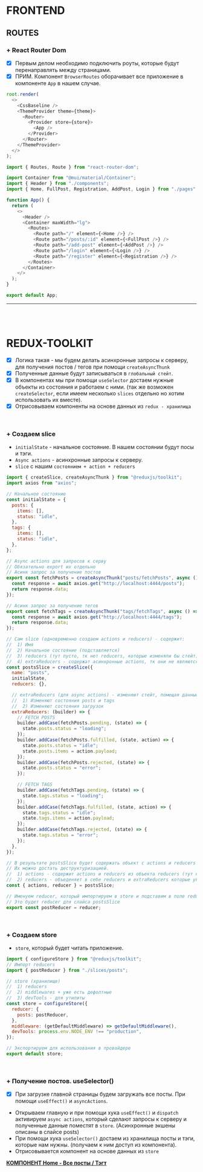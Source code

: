# FRONTEND

<h2>ROUTES</h2>

<h3>+ React Router Dom</h3>

- [x] Первым делом необходимо подключить роуты, которые будут перенаправлять между страницами.
- [x] ПРИМ. Компонент `BrowserRoutes` оборачивает все приложение в компоненте `App` в нашем случае.

```javascript
root.render(
  <>
    <CssBaseline />
    <ThemeProvider theme={theme}>
      <Router>
        <Provider store={store}>
          <App />
        </Provider>
      </Router>
    </ThemeProvider>
  </>
);
``` 

```javascript
import { Routes, Route } from "react-router-dom";

import Container from "@mui/material/Container";
import { Header } from "./components";
import { Home, FullPost, Registration, AddPost, Login } from "./pages";

function App() {
  return (
    <>
      <Header />
      <Container maxWidth="lg">
        <Routes>
          <Route path="/" element={<Home />} />
          <Route path="/posts/:id" element={<FullPost />} />
          <Route path="/add-post" element={<AddPost />} />
          <Route path="/login" element={<Login />} />
          <Route path="/register" element={<Registration />} />
        </Routes>
      </Container>
    </>
  );
}

export default App;
```

<hr>
<br>
<br>

# REDUX-TOOLKIT

- [x] Логика такая - мы будем делать асинхронные запросы к серверу, для получения постов / тегов при помощи `createAsyncThunk`
- [x] Полученные данные будут записываться в `глобальный стейт`.
- [x] В компонентах мы при помощи `useSelector` достаем нужные объекты из состояния и работаем с ними. (так же возможен `createSelector`, если имеем несколько `slices` отдельно но хотим использовать их вместе).
- [x] Отрисовываем компоненты на основе данных из `redux - хранилища`

<br>

<h3>+ Создаем slice</h3>

+ `initialState` - начальное состояние. В нашем состоянии будут посы и тэги.
+ `Async actions` - асинхронные запросы к серверу.
+ `slice` с нашим `состоянием + action + reducers`

```javascript
import { createSlice, createAsyncThunk } from "@reduxjs/toolkit";
import axios from "axios";

// Начальное состояние
const initialState = {
  posts: {
    items: [],
    status: "idle",
  },
  tags: {
    items: [],
    status: "idle",
  },
};

// Async actions для запросов к серву
// Обязательно export их отдельно
// Асинк запрос за получение постов
export const fetchPosts = createAsyncThunk("posts/fetchPosts", async () => {
  const response = await axios.get("http://localhost:4444/posts");
  return response.data;
});

// Асинк запрос за получение тегов
export const fetchTags = createAsyncThunk("tags/fetchTags", async () => {
  const response = await axios.get("http://localhost:4444/tags");
  return response.data;
});

// Сам slice (одновременно создаем actions и reducers) - содержит:
//  1) Имя
//  2) Начальное состояние (подставляется)
//  3) reducers (тут пусто, тк нет reducers, которые изменяли бы стейт)
//  4) extraReducers - содержат асинхронные actions, тк они не являются частью reducers
const postsSlice = createSlice({
  name: "posts",
  initialState,
  reducers: {},

  // extraReducers (для async actions) - изменяют стейт, помещая данные с сервера в стейты
  //  1) Изменяют состояния posts и tags
  //  2) Изменяют состояния загрузок
  extraReducers: (builder) => {
    // FETCH POSTS
    builder.addCase(fetchPosts.pending, (state) => {
      state.posts.status = "loading";
    });
    builder.addCase(fetchPosts.fulfilled, (state, action) => {
      state.posts.status = "idle";
      state.posts.items = action.payload;
    });
    builder.addCase(fetchPosts.rejected, (state) => {
      state.posts.status = "error";
    });

    // FETCH TAGS
    builder.addCase(fetchTags.pending, (state) => {
      state.tags.status = "loading";
    });
    builder.addCase(fetchTags.fulfilled, (state, action) => {
      state.tags.status = "idle";
      state.tags.items = action.payload;
    });
    builder.addCase(fetchTags.rejected, (state) => {
      state.tags.status = "error";
    });
  },
});

// В результате postsSlice будет содержать объект с actions и reducers
// Их можно достать деструктуризацией.
//  1) actions - содержит actions и reducers из объекта reducers (тут нет у нас)
//  2) reducers - объеденяет в себе reducers и extraReducers которые указываются в store.
const { actions, reducer } = postsSlice;

// Именуем reducer, который импортируем в store и подставим в поле reduser
// Это будет reducer для слайса postsSlice
export const postReducer = reducer;
```

<br>

<h3>+ Создаем store</h3>

+ `store`, который будет читать приложение.

```javascript
import { configureStore } from "@reduxjs/toolkit";
// Импорт reducers
import { postReducer } from "./slices/posts";

// store (хранилище)
//  1) reducers
//  2) middlewares + уже есть дефолтные
//  3) devTools - для утилиты
const store = configureStore({
  reducer: {
    posts: postReducer,
  },
  middleware: (getDefaultMiddleware) => getDefaultMiddleware(),
  devTools: process.env.NODE_ENV !== "production",
});

// Экспортируем для использования в провайдере
export default store;
```

<br>

<h3>+ Получение постов. useSelector()</h3>

- [x] При загрузке главной страницы будем загружать все посты. При помощи `useEffect()` и `asyncActions`.

+ Открываем главную и при помощи хука `useEffect()` и `dispatch` активируем `async actions`, который сделают запросы к серверу и полученные данные поместят в `store`. (Асинхронные экшены описаны в слайсе posts)
+ При помощи хука `useSelector()` достаем из хранилища посты и тэги, которые нам нужны. (получаем к ним доступ из компонента).
+ Отрисовывается компонент на основе данных из `store`

**[КОМПОНЕНТ Home - Все посты / Тэгт](https://github.com/acidshotgun/full-stack-blog/blob/master/frontend/src/pages/Home.jsx)**


